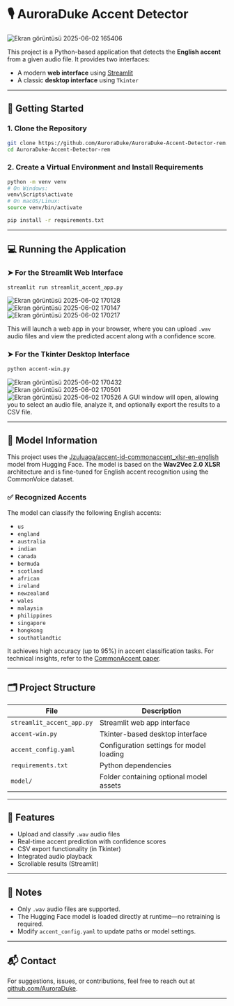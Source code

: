 # 🎙️ AuroraDuke Accent Detector
![Ekran görüntüsü 2025-06-02 165406](https://github.com/user-attachments/assets/00599084-e6d2-4340-9090-be26160b79f9)

This project is a Python-based application that detects the **English accent** from a given audio file. It provides two interfaces:

- A modern **web interface** using [Streamlit](https://streamlit.io/)
- A classic **desktop interface** using `Tkinter`

---

## 🚀 Getting Started

### 1. Clone the Repository

```bash
git clone https://github.com/AuroraDuke/AuroraDuke-Accent-Detector-rem.git
cd AuroraDuke-Accent-Detector-rem
```

### 2. Create a Virtual Environment and Install Requirements

```bash
python -m venv venv
# On Windows:
venv\Scripts\activate
# On macOS/Linux:
source venv/bin/activate

pip install -r requirements.txt
```

---

## 💻 Running the Application

### ➤ For the Streamlit Web Interface

```bash
streamlit run streamlit_accent_app.py
```
![Ekran görüntüsü 2025-06-02 170128](https://github.com/user-attachments/assets/ae7f671e-7b55-4350-8f64-13500120e483)
![Ekran görüntüsü 2025-06-02 170147](https://github.com/user-attachments/assets/8f8d5a64-3d20-4afc-ae4e-0d66d9bf57cc)
![Ekran görüntüsü 2025-06-02 170217](https://github.com/user-attachments/assets/42dc32a5-9006-4700-8527-6698e2d2b7fb)


This will launch a web app in your browser, where you can upload `.wav` audio files and view the predicted accent along with a confidence score.

### ➤ For the Tkinter Desktop Interface

```bash
python accent-win.py
```
![Ekran görüntüsü 2025-06-02 170432](https://github.com/user-attachments/assets/577b31cb-0b1c-4c4b-84c7-a35a9409d674)
![Ekran görüntüsü 2025-06-02 170501](https://github.com/user-attachments/assets/fd0c1c88-b6b7-407e-b23a-2bfbcfff28b9)
![Ekran görüntüsü 2025-06-02 170526](https://github.com/user-attachments/assets/50223d28-9458-4962-b636-ecb722b8ae5b)
A GUI window will open, allowing you to select an audio file, analyze it, and optionally export the results to a CSV file.

---

## 🧠 Model Information

This project uses the [Jzuluaga/accent-id-commonaccent_xlsr-en-english](https://huggingface.co/Jzuluaga/accent-id-commonaccent_xlsr-en-english) model from Hugging Face. The model is based on the **Wav2Vec 2.0 XLSR** architecture and is fine-tuned for English accent recognition using the CommonVoice dataset.

### ✅ Recognized Accents

The model can classify the following English accents:

- `us`
- `england`
- `australia`
- `indian`
- `canada`
- `bermuda`
- `scotland`
- `african`
- `ireland`
- `newzealand`
- `wales`
- `malaysia`
- `philippines`
- `singapore`
- `hongkong`
- `southatlandtic`

It achieves high accuracy (up to 95%) in accent classification tasks. For technical insights, refer to the [CommonAccent paper](https://arxiv.org/abs/2305.18283).

---

## 🗂️ Project Structure

| File                    | Description                               |
|-------------------------|-------------------------------------------|
| `streamlit_accent_app.py` | Streamlit web app interface              |
| `accent-win.py`          | Tkinter-based desktop interface          |
| `accent_config.yaml`     | Configuration settings for model loading |
| `requirements.txt`       | Python dependencies                      |
| `model/`                 | Folder containing optional model assets  |

---

## 📌 Features

- Upload and classify `.wav` audio files
- Real-time accent prediction with confidence scores
- CSV export functionality (in Tkinter)
- Integrated audio playback
- Scrollable results (Streamlit)

---

## 📎 Notes

- Only `.wav` audio files are supported.
- The Hugging Face model is loaded directly at runtime—no retraining is required.
- Modify `accent_config.yaml` to update paths or model settings.

---

## 📬 Contact

For suggestions, issues, or contributions, feel free to reach out at [github.com/AuroraDuke](https://github.com/AuroraDuke).

---
